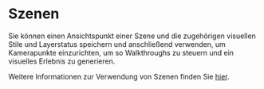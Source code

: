 # Szenen

Sie können einen Ansichtspunkt einer Szene und die zugehörigen visuellen Stile und Layerstatus speichern und anschließend verwenden, um Kamerapunkte einzurichten, um so Walkthroughs zu steuern und ein visuelles Erlebnis zu generieren.

Weitere Informationen zur Verwendung von Szenen finden Sie [hier](../formit-primer/part-i/visual-settings.md).

